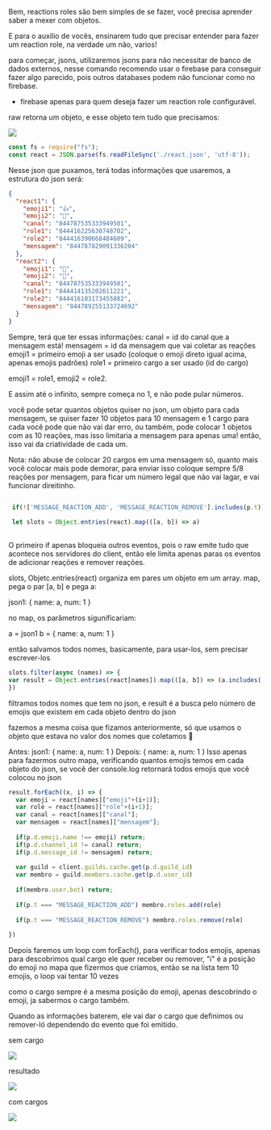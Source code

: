 Bem, reactions roles são bem simples de se fazer, você precisa aprender saber a mexer com objetos.

E para o auxílio de vocês, ensinarem tudo que precisar entender para fazer um reaction role, na verdade um não, varios!

para começar, jsons, utilizaremos jsons para não necessitar de banco de dados externos, nesse comando recomendo usar o firebase para conseguir fazer algo parecido, pois outros databases podem não funcionar como no firebase.

- firebase apenas para quem deseja fazer um reaction role configurável.

raw retorna um objeto, e esse objeto tem tudo que precisamos: 

<img src="https://i.ibb.co/jyzd44m/42085-AF6-9-CFD-4-ABB-97-A3-CF1-BF14865-D5.jpg">

```js
const fs = require("fs");
const react = JSON.parse(fs.readFileSync('./react.json', 'utf-8'));
```
Nesse json que puxamos, terá todas informações que usaremos, a estrutura do json será:

```json
{
  "react1": {
    "emoji1": "👍",
    "emoji2": "🥸",
    "canal": "844787535333949501",
    "role1": "844416225630748702",
    "role2": "844416390668484609",
    "mensagem": "844787829091336204"
  },
  "react2": {
    "emoji1": "🐔",
    "emoji2": "🤡",
    "canal": "844787535333949501",
    "role1": "844414135202611221",
    "role2": "844416103173455882",
    "mensagem": "844789255133724692"
  }
}
```

Sempre, terá que ter essas informações:
canal = id do canal que a mensagem está!
mensagem = id da mensagem que vai coletar as reações
emoji1 = primeiro emoji a ser usado (coloque o emoji direto igual acima, apenas emojis padrões)
role1 = primeiro cargo a ser usado (id do cargo)

emoji1 = role1,
emoji2 = role2.

E assim até o infinito, sempre começa no 1, e não pode pular números.


você pode setar quantos objetos quiser no json, um objeto para cada mensagem, se quiser fazer 10 objetos para 10 mensagem e 1 cargo para cada você pode que não vai dar erro, ou também, pode colocar 1 objetos com as 10 reações, mas isso limitaria a mensagem para apenas uma!
então, isso vai da criatividade de cada um.

Nota: não abuse de colocar 20 cargos em uma mensagem só, quanto mais você colocar mais pode demorar, para enviar isso coloque sempre 5/8 reações por mensagem, para ficar um número legal que não vai lagar, e vai funcionar direitinho.

```js

 if(!['MESSAGE_REACTION_ADD', 'MESSAGE_REACTION_REMOVE'].includes(p.t)) return;
  
 let slots = Object.entries(react).map(([a, b]) => a)
  
```

O primeiro if apenas bloqueia outros eventos, pois o raw emite tudo que acontece nos servidores do client, então ele limita apenas paras os eventos de adicionar reações e remover reações.

slots, Objetc.entries(react) organiza em pares um objeto em um array. map, pega o par [a, b] e pega a:

json1: {
  name: a, 
  num: 1
}

no map, os parâmetros sigunificariam:

a = json1 
b = { name: a, num: 1 }

então salvamos todos nomes, basicamente, para usar-los, sem precisar escrever-los 

```js
slots.filter(async (names) => {
var result = Object.entries(react[names]).map(([a, b]) => (a.includes('emoji')) ? a : undefined).filter((x) => x !== undefined)
})
```
filtramos todos nomes que tem no json, e result é a busca pelo número de emojis que existem em cada objeto dentro do json 

fazemos a mesma coisa que fizamos anteriormente, só que usamos o objeto que estava no valor dos nomes que coletamos 🐔

Antes:
json1: {
  name: a, 
  num: 1
}
Depois: 
{
  name: a, 
  num: 1
}
Isso apenas para fazermos outro mapa, verificando quantos emojis temos em cada objeto do json, se você der console.log retornará todos emojis que você colocou no json

```js
result.forEach((x, i) => {
  var emoji = react[names]["emoji"+(i+1)];
  var role = react[names]["role"+(i+1)];
  var canal = react[names]["canal"];
  var mensagem = react[names]["mensagem"];
      
  if(p.d.emoji.name !== emoji) return;
  if(p.d.channel_id != canal) return;
  if(p.d.message_id != mensagem) return;
    
  var guild = client.guilds.cache.get(p.d.guild_id)
  var membro = guild.members.cache.get(p.d.user_id)
    
  if(membro.user.bot) return;
  
  if(p.t === "MESSAGE_REACTION_ADD") membro.roles.add(role)
      
  if(p.t === "MESSAGE_REACTION_REMOVE") membro.roles.remove(role)
    
})
```


Depois faremos um loop com forEach(), para verificar todos emojis, apenas para descobrimos qual cargo ele quer receber ou remover, "i" é a posição do emoji no mapa que fizermos que criamos, então se na lista tem 10 emojis, o loop vai tentar 10 vezes

como o cargo sempre é a mesma posição do emoji, apenas descobrindo o emoji, ja sabermos o cargo também.

Quando as informações baterem, ele vai dar o cargo que definimos ou remover-ló dependendo do evento que foi emitido.

sem cargo

<img src="https://i.ibb.co/8sTG5LJ/9-C1-BE800-D8-DD-48-F1-8079-CFBEF39-AE16-E.jpg">

resultado

<img src="https://i.ibb.co/JcTmq2f/C792-B8-E9-CA5-E-4-AAE-9-BDE-05776-A35-F369.jpg">

com cargos

<img src="https://i.ibb.co/qCrKSmp/4-C188599-90-B1-4699-A030-1-D7-E377-A9-BB1.jpg">

